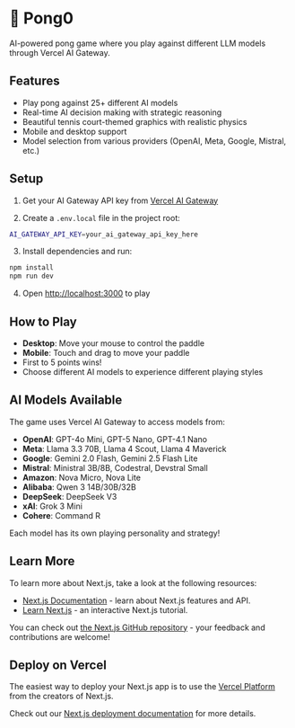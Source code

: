 # 🏓 Pong0

AI-powered pong game where you play against different LLM models through Vercel AI Gateway.

## Features

- Play pong against 25+ different AI models  
- Real-time AI decision making with strategic reasoning
- Beautiful tennis court-themed graphics with realistic physics
- Mobile and desktop support
- Model selection from various providers (OpenAI, Meta, Google, Mistral, etc.)

## Setup

1. Get your AI Gateway API key from [Vercel AI Gateway](https://vercel.com/ai-gateway)

2. Create a `.env.local` file in the project root:
```bash
AI_GATEWAY_API_KEY=your_ai_gateway_api_key_here
```

3. Install dependencies and run:
```bash
npm install
npm run dev
```

4. Open [http://localhost:3000](http://localhost:3000) to play

## How to Play

- **Desktop**: Move your mouse to control the paddle
- **Mobile**: Touch and drag to move your paddle
- First to 5 points wins!
- Choose different AI models to experience different playing styles

## AI Models Available

The game uses Vercel AI Gateway to access models from:
- **OpenAI**: GPT-4o Mini, GPT-5 Nano, GPT-4.1 Nano
- **Meta**: Llama 3.3 70B, Llama 4 Scout, Llama 4 Maverick  
- **Google**: Gemini 2.0 Flash, Gemini 2.5 Flash Lite
- **Mistral**: Ministral 3B/8B, Codestral, Devstral Small
- **Amazon**: Nova Micro, Nova Lite
- **Alibaba**: Qwen 3 14B/30B/32B
- **DeepSeek**: DeepSeek V3
- **xAI**: Grok 3 Mini
- **Cohere**: Command R

Each model has its own playing personality and strategy!

## Learn More

To learn more about Next.js, take a look at the following resources:

- [Next.js Documentation](https://nextjs.org/docs) - learn about Next.js features and API.
- [Learn Next.js](https://nextjs.org/learn) - an interactive Next.js tutorial.

You can check out [the Next.js GitHub repository](https://github.com/vercel/next.js) - your feedback and contributions are welcome!

## Deploy on Vercel

The easiest way to deploy your Next.js app is to use the [Vercel Platform](https://vercel.com/new?utm_medium=default-template&filter=next.js&utm_source=create-next-app&utm_campaign=create-next-app-readme) from the creators of Next.js.

Check out our [Next.js deployment documentation](https://nextjs.org/docs/app/building-your-application/deploying) for more details.
